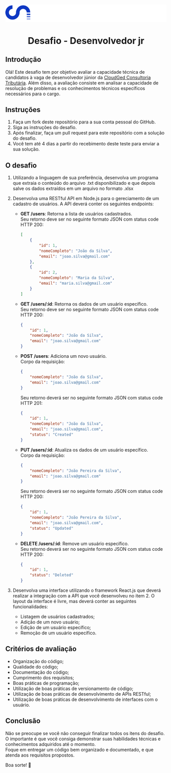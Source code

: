 
[![Logo](logo.png)](www.cloudged.com.br)

<h1 style="text-align: center;">Desafio - Desenvolvedor jr</h1>

## Introdução

Olá! Este desafio tem por objetivo avaliar a capacidade técnica de candidatos à vaga de desenvolvedor júnior da [CloudGed Consultoria Tributária](www.cloudged.com.br). Além disso, a avaliação consiste em analisar a capacidade de resolução de problemas e os conhecimentos técnicos específicos necessários para o cargo.

## Instruções

1.  Faça um fork deste repositório para a sua conta pessoal do GitHub.
2.  Siga as instruções do desafio.
3.  Após finalizar, faça um pull request para este repositório com a solução do desafio.
4.  Você tem até 4 dias a partir do recebimento deste teste para enviar a sua solução.

## O desafio
1.  Utilizando a linguagem de sua preferência, desenvolva um programa que extraia o conteúdo do arquivo .txt disponibilizado e que depois salve os dados extraídos em um arquivo no formato .xlsx
2.  Desenvolva uma RESTful API em Node.js para o gereciamento de um cadastro de usuários. A API deverá conter os seguintes endpoints:

    -   **GET /users**: Retorna a lista de usuários cadastrados.   
                Seu retorno deve ser no seguinte formato JSON com status code HTTP 200:
        
        ```json
        [
            {
                "id": 1,
                "nomeCompleto": "João da Silva",
                "email": "joao.silva@gmail.com"
            },
            {
                "id": 2,
                "nomeCompleto": "Maria da Silva",
                "email": "maria.silva@gmail.com"
            }
        ]
    -   **GET /users/:id**: Retorna os dados de um usuário específico.  
                Seu retorno deve ser no seguinte formato JSON com status code HTTP 200:
        
        ```json
        {
            "id": 1,
            "nomeCompleto": "João da Silva",
            "email": "joao.silva@gmail.com"
        }
    -   **POST /users**: Adiciona um novo usuário.  
                Corpo da requisição:

        ```json
        {
            "nomeCompleto": "João da Silva",
            "email": "joao.silva@gmail.com"
        }
        ```

        Seu retorno deverá ser no seguinte formato JSON com status code HTTP 201:
        
        ```json
        {
            "id": 1,
            "nomeCompleto": "João da Silva",
            "email": "joao.silva@gmail.com",
            "status": "Created"
        }
        ```

    -   **PUT /users/:id**: Atualiza os dados de um usuário específico.   
                Corpo da requisição:

        ```json
        {
            "nomeCompleto": "João Pereira da Silva",
            "email": "joao.silva@gmail.com"
        }
        ```

        Seu retorno deverá ser no seguinte formato JSON com status code HTTP 200:
        
        ```json
        {
            "id": 1,
            "nomeCompleto": "João Pereira da Silva",
            "email": "joao.silva@gmail.com",
            "status": "Updated"
        }
        ```
    -   **DELETE /users/:id**: Remove um usuário específico.   
                Seu retorno deverá ser no seguinte formato JSON com status code HTTP 200:
        
        ```json
        {
            "id": 1,
            "status": "Deleted"
        }
        ```

3. Desenvolva uma interface utilizando o framework React.js que deverá realizar a integração com a API que você desenvolveu no item 2. O layout da interface é livre, mas deverá conter as seguintes funcionalidades:
    -   Listagem de usuários cadastrados;
    -   Adição de um novo usuário;
    -   Edição de um usuário específico;
    -   Remoção de um usuário específico.


## Critérios de avaliação

-   Organização do código;
-   Qualidade do código;
-   Documentação do código;
-   Cumprimento dos requisitos;
-   Boas práticas de programação;
-   Utilização de boas práticas de versionamento de código;
-   Utilização de boas práticas de desenvolvimento de APIs RESTful;
-   Utilização de boas práticas de desenvolvimento de interfaces com o usuário.


## Conclusão

Não se preocupe se você não conseguir finalizar todos os itens do desafio. O importante é que você consiga demonstrar suas habilidades técnicas e conhecimentos adquiridos até o momento.   
Foque em entregar um código bem organizado e documentado, e que atenda aos requisitos propostos.

Boa sorte! :rocket:
